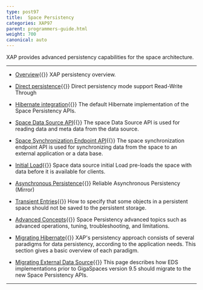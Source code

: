 ```yaml
---
type: post97
title:  Space Persistency
categories: XAP97
parent: programmers-guide.html
weight: 700
canonical: auto
---
```



XAP provides advanced persistency capabilities for the space architecture.

<hr/>


- [Overview](./space-persistency.html){{<wbr>}}
XAP persistency overview.

- [Direct persistence](./direct-persistency.html){{<wbr>}}
Direct persistency mode support Read-Write Through

- [Hibernate integration](./hibernate-space-persistency.html){{<wbr>}}
The default Hibernate implementation of the Space Persistency APIs.

- [Space Data Source API](./space-data-source-api.html){{<wbr>}}
The space Data Source API is used for reading data and meta data from the data source.

- [Space Synchronization Endpoint API](./space-synchronization-endpoint-api.html){{<wbr>}}
The space synchronization endpoint API is used for synchronizing data from the space to an external application or a data base.

- [Initial Load](./space-persistency-initial-load.html){{<wbr>}}
Space data source initial Load pre-loads the space with data before it is available for clients.

- [Asynchronous Persistence](./asynchronous-persistency-with-the-mirror.html){{<wbr>}}
Reliable Asynchronous Persistency (Mirror)

- [Transient Entries](./transient-entries.html){{<wbr>}}
How to specify that some objects in a persistent space should not be saved to the persistent storage.

- [Advanced Concepts](./space-persistency-advanced-topics.html){{<wbr>}}
Space Persistency advanced topics such as advanced operations, tuning, troubleshooting, and limitations.

- [Migrating Hibernate](./persistency-migrating-hibernate.html){{<wbr>}}
XAP's persistency approach consists of several paradigms for data persistency, according to the application needs. This section gives a basic overview of each paradigm.

- [Migrating External Data Source](./migrating-from-external-data-source-api.html){{<wbr>}}
This page describes how EDS implementations prior to GigaSpaces version 9.5 should migrate to the new Space Persistency APIs.

<hr/>


